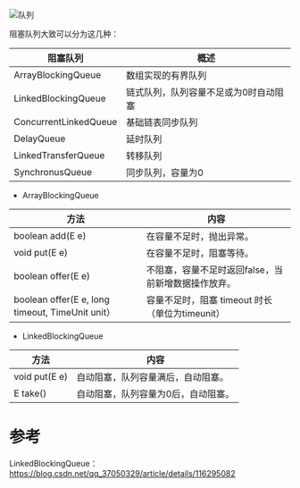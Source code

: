 







![队列](https://notes2021.oss-cn-beijing.aliyuncs.com/2021/%E9%98%9F%E5%88%97.png)





阻塞队列大致可以分为这几种：

| 阻塞队列              | 概述                                  |
| --------------------- | ------------------------------------- |
| ArrayBlockingQueue    | 数组实现的有界队列                    |
| LinkedBlockingQueue   | 链式队列，队列容量不足或为0时自动阻塞 |
| ConcurrentLinkedQueue | 基础链表同步队列                      |
| DelayQueue            | 延时队列                              |
| LinkedTransferQueue   | 转移队列                              |
| SynchronusQueue       | 同步队列，容量为0                     |

- ArrayBlockingQueue

| 方法                                             | 内容                                                |
| ------------------------------------------------ | --------------------------------------------------- |
| boolean add(E e)                                 | 在容量不足时，抛出异常。                            |
| void put(E e)                                    | 在容量不足时，阻塞等待。                            |
| boolean offer(E e)                               | 不阻塞，容量不足时返回false，当前新增数据操作放弃。 |
| boolean offer(E e, long timeout, TimeUnit unit） | 容量不足时，阻塞 timeout 时长（单位为timeunit）     |

- LinkedBlockingQueue

| 方法          | 内容                                |
| ------------- | ----------------------------------- |
| void put(E e) | 自动阻塞，队列容量满后，自动阻塞。  |
| E take()      | 自动阻塞，队列容量为0后，自动阻塞。 |









# 参考

LinkedBlockingQueue：https://blog.csdn.net/qq_37050329/article/details/116295082



